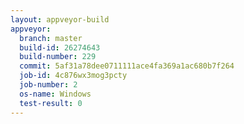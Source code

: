 ```yaml
---
layout: appveyor-build
appveyor:
  branch: master
  build-id: 26274643
  build-number: 229
  commit: 5af31a78dee0711111ace4fa369a1ac680b7f264
  job-id: 4c876wx3mog3pcty
  job-number: 2
  os-name: Windows
  test-result: 0
---
```

